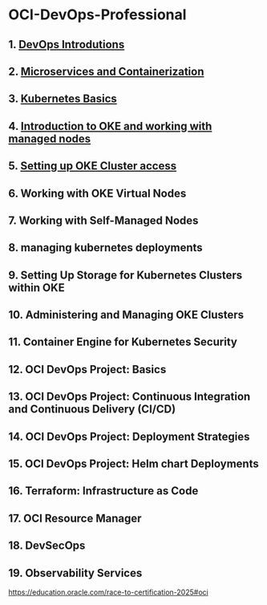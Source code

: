 # OCI-DevOps-Professional

## 1. [DevOps Introdutions](https://github.com/KleberVales/OCI-DevOps-Professional/wiki/DevOps-Introdutions)  
## 2. [Microservices and Containerization](https://github.com/KleberVales/OCI-DevOps-Professional/wiki/Microservices-and-Containerization)
## 3. [Kubernetes Basics](https://github.com/KleberVales/OCI-DevOps-Professional/wiki/Kubernetes-Basics)
## 4. [Introduction to OKE and working with managed nodes](https://github.com/KleberVales/OCI-DevOps-Professional/wiki/Introduction-to-OKE-and-working-with-managed-nodes)
## 5. [Setting up OKE Cluster access](https://github.com/KleberVales/OCI-DevOps-Professional/wiki/Setting-up-OKE-Cluster-access)
## 6. Working with OKE Virtual Nodes
## 7. Working with Self-Managed Nodes
## 8. managing kubernetes deployments
## 9. Setting Up Storage for Kubernetes Clusters within OKE
## 10. Administering and Managing OKE Clusters
## 11. Container Engine for Kubernetes Security
## 12. OCI DevOps Project: Basics
## 13. OCI DevOps Project: Continuous Integration and Continuous Delivery (CI/CD)
## 14. OCI DevOps Project: Deployment Strategies
## 15. OCI DevOps Project: Helm chart Deployments
## 16. Terraform: Infrastructure as Code
## 17. OCI Resource Manager
## 18. DevSecOps
## 19. Observability Services

https://education.oracle.com/race-to-certification-2025#oci

